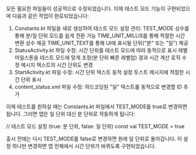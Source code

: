 모든 필요한 파일들이 성공적으로 수정되었습니다. 
이제 테스트 모드 기능이 구현되었으며 다음과 같은 작업이 완료되었습니다:

1. Constants.kt 파일을 새로 생성하여 테스트 모드 설정 관리:
TEST_MODE 상수를 통해 분/일 단위 모드를 쉽게 전환 가능
TIME_UNIT_MILLIS를 통해 적절한 시간 변환 상수 제공
TIME_UNIT_TEXT를 통해 UI에 표시될 단위("분" 또는 "일") 제공
2. StatusActivity.kt 파일 수정:
시간 단위를 테스트 모드에 따라 동적으로 표시
레벨 마일스톤을 테스트 모드에 맞게 조정(분 단위 빠른 레벨업)
경과 시간 계산 로직 수정
메시지 텍스트의 시간 단위도 변경 
3. StartActivity.kt 파일 수정:
시간 단위 텍스트 동적 설정
토스트 메시지에 적절한 시간 단위 표시 
4. content_status.xml 파일 수정:
하드코딩된 "일" 텍스트를 동적으로 변경할 ID 추가

이제 테스트를 원하실 때는 Constants.kt 파일에서 TEST_MODE를 true로 변경하면 됩니다. 
그러면 앱은 일 단위 대신 분 단위로 작동하게 됩니다:

// 테스트 모드 설정 (true: 분 단위, false: 일 단위)
const val TEST_MODE = true

출시 전에는 다시 TEST_MODE를 false로 변경하면 원래 일 단위로 돌아갑니다. 이 설정 하나만 변경하면 앱 전체에서 시간 단위가 바뀌도록 구현되었습니다.